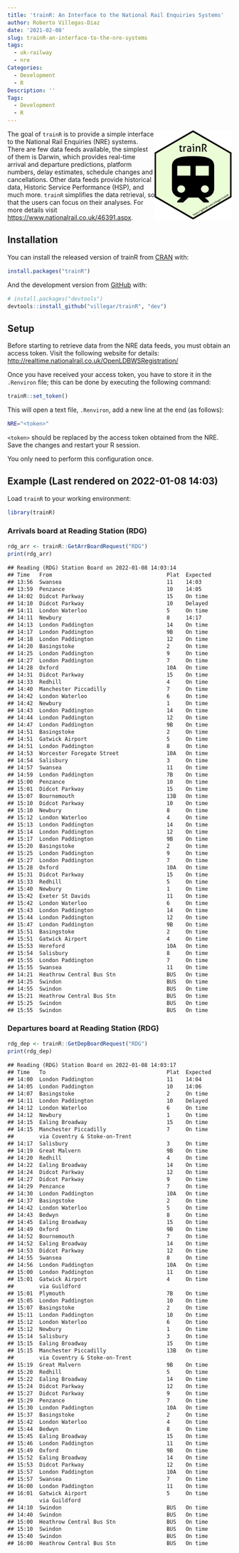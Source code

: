 ```yaml
---
title: 'trainR: An Interface to the National Rail Enquiries Systems'
author: Roberto Villegas-Diaz
date: '2021-02-08'
slug: trainR-an-interface-to-the-nre-systems
tags:
  - uk-railway
  - nre
Categories:
  - Development
  - R
Description: ''
Tags:
  - Development
  - R
---
```


<img src="https://raw.githubusercontent.com/villegar/trainR/main/inst/images/logo.png" alt="logo" align="right" height=200px/>

The goal of `trainR` is to provide a simple interface to the 
National Rail Enquiries (NRE) systems. There are few data feeds 
available, the simplest of them is Darwin, which provides real-time 
arrival and departure predictions, platform numbers, delay estimates, 
schedule changes and cancellations. Other data feeds provide historical 
data, Historic Service Performance (HSP), and much more. `trainR` 
simplifies the data retrieval, so that the users can focus on their 
analyses. For more details visit 
https://www.nationalrail.co.uk/46391.aspx.

## Installation

You can install the released version of trainR from [CRAN](https://CRAN.R-project.org) with:

``` r
install.packages("trainR")
```

And the development version from [GitHub](https://github.com/) with:

``` r
# install.packages("devtools")
devtools::install_github("villegar/trainR", "dev")
```

## Setup
Before starting to retrieve data from the NRE data feeds, you must obtain an access token. 
Visit the following website for details: http://realtime.nationalrail.co.uk/OpenLDBWSRegistration/

Once you have received your access token, you have to store it in the `.Renviron` file; this can be 
done by executing the following command:


```r
trainR::set_token()
```

This will open a text file, `.Renviron`, add a new line at the end (as follows):

```bash
NRE="<token>"
```

`<token>` should be replaced by the access token obtained from the NRE. Save the changes and restart 
your R session.

You only need to perform this configuration once.

## Example (Last rendered on 2022-01-08 14:03)

Load `trainR` to your working environment:

```r
library(trainR)
```

### Arrivals board at Reading Station (RDG)


```r
rdg_arr <- trainR::GetArrBoardRequest("RDG")
print(rdg_arr)
```

```
## Reading (RDG) Station Board on 2022-01-08 14:03:14
## Time   From                                    Plat  Expected
## 13:56  Swansea                                 11    14:03
## 13:59  Penzance                                10    14:05
## 14:02  Didcot Parkway                          15    On time
## 14:10  Didcot Parkway                          10    Delayed
## 14:11  London Waterloo                         5     On time
## 14:11  Newbury                                 8     14:17
## 14:13  London Paddington                       14    On time
## 14:17  London Paddington                       9B    On time
## 14:18  London Paddington                       12    On time
## 14:20  Basingstoke                             2     On time
## 14:25  London Paddington                       9     On time
## 14:27  London Paddington                       7     On time
## 14:28  Oxford                                  10A   On time
## 14:31  Didcot Parkway                          15    On time
## 14:33  Redhill                                 4     On time
## 14:40  Manchester Piccadilly                   7     On time
## 14:42  London Waterloo                         6     On time
## 14:42  Newbury                                 1     On time
## 14:43  London Paddington                       14    On time
## 14:44  London Paddington                       12    On time
## 14:47  London Paddington                       9B    On time
## 14:51  Basingstoke                             2     On time
## 14:51  Gatwick Airport                         5     On time
## 14:51  London Paddington                       8     On time
## 14:53  Worcester Foregate Street               10A   On time
## 14:54  Salisbury                               3     On time
## 14:57  Swansea                                 11    On time
## 14:59  London Paddington                       7B    On time
## 15:00  Penzance                                10    On time
## 15:01  Didcot Parkway                          15    On time
## 15:07  Bournemouth                             13B   On time
## 15:10  Didcot Parkway                          10    On time
## 15:10  Newbury                                 8     On time
## 15:12  London Waterloo                         4     On time
## 15:13  London Paddington                       14    On time
## 15:14  London Paddington                       12    On time
## 15:17  London Paddington                       9B    On time
## 15:20  Basingstoke                             2     On time
## 15:25  London Paddington                       9     On time
## 15:27  London Paddington                       7     On time
## 15:28  Oxford                                  10A   On time
## 15:31  Didcot Parkway                          15    On time
## 15:33  Redhill                                 5     On time
## 15:40  Newbury                                 1     On time
## 15:42  Exeter St Davids                        11    On time
## 15:42  London Waterloo                         6     On time
## 15:43  London Paddington                       14    On time
## 15:44  London Paddington                       12    On time
## 15:47  London Paddington                       9B    On time
## 15:51  Basingstoke                             2     On time
## 15:51  Gatwick Airport                         4     On time
## 15:53  Hereford                                10A   On time
## 15:54  Salisbury                               8     On time
## 15:55  London Paddington                       7     On time
## 15:55  Swansea                                 11    On time
## 14:21  Heathrow Central Bus Stn                BUS   On time
## 14:25  Swindon                                 BUS   On time
## 14:55  Swindon                                 BUS   On time
## 15:21  Heathrow Central Bus Stn                BUS   On time
## 15:25  Swindon                                 BUS   On time
## 15:55  Swindon                                 BUS   On time
```

### Departures board at Reading Station (RDG)


```r
rdg_dep <- trainR::GetDepBoardRequest("RDG")
print(rdg_dep)
```

```
## Reading (RDG) Station Board on 2022-01-08 14:03:17
## Time   To                                      Plat  Expected
## 14:00  London Paddington                       11    14:04
## 14:05  London Paddington                       10    14:06
## 14:07  Basingstoke                             2     On time
## 14:11  London Paddington                       10    Delayed
## 14:12  London Waterloo                         6     On time
## 14:12  Newbury                                 1     On time
## 14:15  Ealing Broadway                         15    On time
## 14:15  Manchester Piccadilly                   7     On time
##        via Coventry & Stoke-on-Trent           
## 14:17  Salisbury                               3     On time
## 14:19  Great Malvern                           9B    On time
## 14:20  Redhill                                 4     On time
## 14:22  Ealing Broadway                         14    On time
## 14:24  Didcot Parkway                          12    On time
## 14:27  Didcot Parkway                          9     On time
## 14:29  Penzance                                7     On time
## 14:30  London Paddington                       10A   On time
## 14:37  Basingstoke                             2     On time
## 14:42  London Waterloo                         5     On time
## 14:43  Bedwyn                                  8     On time
## 14:45  Ealing Broadway                         15    On time
## 14:49  Oxford                                  9B    On time
## 14:52  Bournemouth                             7     On time
## 14:52  Ealing Broadway                         14    On time
## 14:53  Didcot Parkway                          12    On time
## 14:55  Swansea                                 8     On time
## 14:56  London Paddington                       10A   On time
## 15:00  London Paddington                       11    On time
## 15:01  Gatwick Airport                         4     On time
##        via Guildford                           
## 15:01  Plymouth                                7B    On time
## 15:05  London Paddington                       10    On time
## 15:07  Basingstoke                             2     On time
## 15:11  London Paddington                       10    On time
## 15:12  London Waterloo                         6     On time
## 15:12  Newbury                                 1     On time
## 15:14  Salisbury                               3     On time
## 15:15  Ealing Broadway                         15    On time
## 15:15  Manchester Piccadilly                   13B   On time
##        via Coventry & Stoke-on-Trent           
## 15:19  Great Malvern                           9B    On time
## 15:20  Redhill                                 5     On time
## 15:22  Ealing Broadway                         14    On time
## 15:24  Didcot Parkway                          12    On time
## 15:27  Didcot Parkway                          9     On time
## 15:29  Penzance                                7     On time
## 15:30  London Paddington                       10A   On time
## 15:37  Basingstoke                             2     On time
## 15:42  London Waterloo                         4     On time
## 15:44  Bedwyn                                  8     On time
## 15:45  Ealing Broadway                         15    On time
## 15:46  London Paddington                       11    On time
## 15:49  Oxford                                  9B    On time
## 15:52  Ealing Broadway                         14    On time
## 15:53  Didcot Parkway                          12    On time
## 15:57  London Paddington                       10A   On time
## 15:57  Swansea                                 7     On time
## 16:00  London Paddington                       11    On time
## 16:01  Gatwick Airport                         5     On time
##        via Guildford                           
## 14:10  Swindon                                 BUS   On time
## 14:40  Swindon                                 BUS   On time
## 15:00  Heathrow Central Bus Stn                BUS   On time
## 15:10  Swindon                                 BUS   On time
## 15:40  Swindon                                 BUS   On time
## 16:00  Heathrow Central Bus Stn                BUS   On time
```
